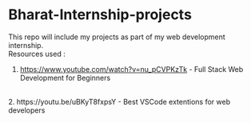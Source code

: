 # Bharat-Internship-projects
This repo will include my projects as part of my web development internship.
<br>
Resources used :
<br>
1. https://www.youtube.com/watch?v=nu_pCVPKzTk - Full Stack Web Development for Beginners
<br>
2. https://youtu.be/uBKyT8fxpsY - Best VSCode extentions for web developers
